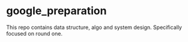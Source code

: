 # google_preparation
This repo contains data structure, algo and system design. Specifically focused on round one.
